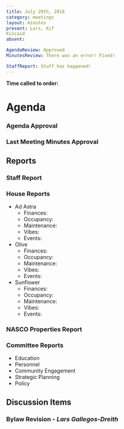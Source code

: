 ```yaml
---
title: July 29th, 2018
category: meetings
layout: minutes
present: Lars, Kif
Kincaid
absent:

AgendaReview: Approved
MinutesReview: There was an error! Fixed!

StaffReport: Stuff has happened!
---
```


**Time called to order:**

# Agenda

### Agenda Approval

### Last Meeting Minutes Approval

## Reports

### Staff Report

### House Reports
* Ad Astra
  * Finances:
  * Occupancy:
  * Maintenance:
  * Vibes:
  * Events:
* Olive
  * Finances:
  * Occupancy:
  * Maintenance:
  * Vibes:
  * Events:
* Sunflower
  * Finances:
  * Occupancy:
  * Maintenance:
  * Vibes:
  * Events:

### NASCO Properties Report

### Committee Reports
* Education
* Personnel
* Community Engagement
* Strategic Planning
* Policy

## Discussion Items

### Bylaw Revision - *Lars Gallegos-Dreith*

